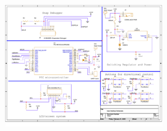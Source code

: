 <img src="https://github.com/Rohan-Fernandez/Rohan-Fernandez.github.io/blob/main/Images/User%20Interface%20Schematic.pdf?raw=true">

